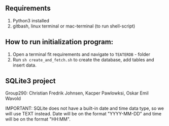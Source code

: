 ## Requirements

1. Python3 installed
2. gitbash, linux terminal or mac-terminal (to run shell-script)

## How to run initialization program:

1. Open a terminal fit requirements and navigate to `TEATERDB` - folder
2. Run `sh create_and_fetch.sh` to create the database, add tables and insert data.

## SQLite3 project

Group290: Christian Fredrik Johnsen, Kacper Pawlowksi, Oskar Emil Wavold

IMPORTANT:
SQLite does not have a built-in date and time data type, so we will use TEXT instead.
Date will be on the format "YYYY-MM-DD" and time will be on the format "HH:MM".
